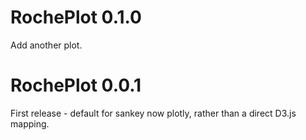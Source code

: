 # RochePlot 0.1.0

Add another plot.

# RochePlot 0.0.1

First release - default for sankey now plotly, rather than a direct D3.js mapping.
